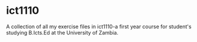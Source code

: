 # ict1110
A collection of all my exercise files in ict1110-a first year course for student's studying B.Icts.Ed at the University of Zambia. 
